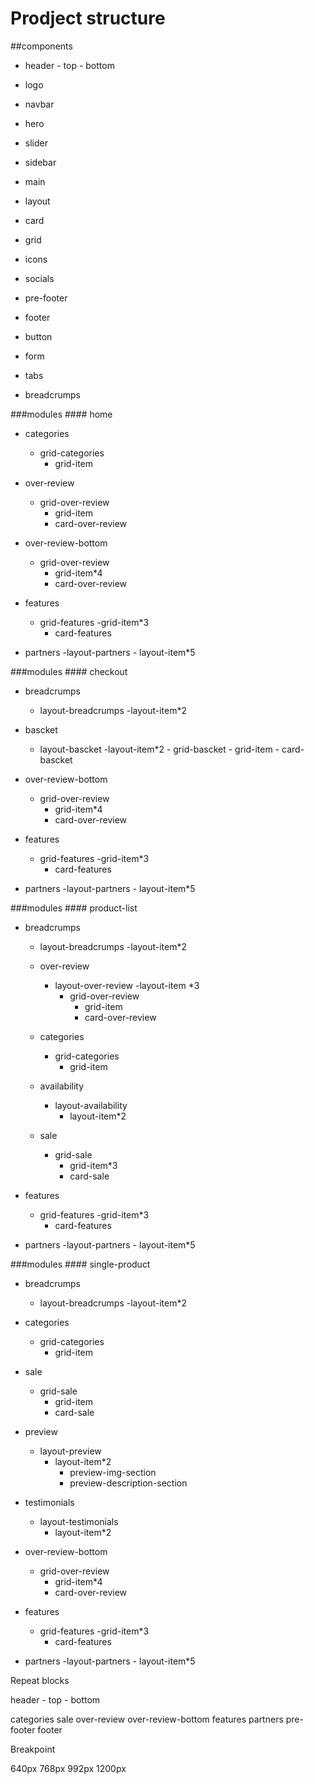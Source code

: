 # Prodject structure

##components

- header - top
        - bottom

- logo
- navbar
- hero
- slider 
- sidebar
- main
- layout
- card 
- grid
- icons
- socials
- pre-footer
- footer
- button 
- form

- tabs
- breadcrumps

###modules #### home

  - categories 
      - grid-categories
        - grid-item

  - over-review
      - grid-over-review
        - grid-item
        - card-over-review

  - over-review-bottom
      - grid-over-review
        - grid-item*4
        - card-over-review

  - features
      - grid-features
        -grid-item*3
        - card-features

  - partners
      -layout-partners
        - layout-item*5


###modules #### checkout

  - breadcrumps
      - layout-breadcrumps
        -layout-item*2

  - bascket 
      - layout-bascket 
        -layout-item*2
            - grid-bascket
              - grid-item
              - card-bascket 

  - over-review-bottom
      - grid-over-review
        - grid-item*4
        - card-over-review

  - features
      - grid-features
        -grid-item*3
        - card-features

  - partners
      -layout-partners
        - layout-item*5


###modules #### product-list
  - breadcrumps
      - layout-breadcrumps
        -layout-item*2

    - over-review
      - layout-over-review
        -layout-item *3
          - grid-over-review
            - grid-item
            - card-over-review

    - categories 
      - grid-categories
        - grid-item

    - availability 
        - layout-availability
          - layout-item*2

    - sale 
        - grid-sale
          - grid-item*3
          - card-sale

  - features
      - grid-features
        -grid-item*3
        - card-features

  - partners
      -layout-partners
        - layout-item*5



###modules  #### single-product

  - breadcrumps
      - layout-breadcrumps
        -layout-item*2


  - categories 
      - grid-categories
        - grid-item

  - sale 
      - grid-sale
        - grid-item
        - card-sale

  - preview 
      - layout-preview
        - layout-item*2
          - preview-img-section
          - preview-description-section

  - testimonials
      - layout-testimonials
        - layout-item*2

  - over-review-bottom
      - grid-over-review
        - grid-item*4
        - card-over-review

  - features
      - grid-features
        -grid-item*3
        - card-features

  - partners
      -layout-partners
        - layout-item*5


Repeat blocks

header - top
       - bottom

categories
sale
over-review
over-review-bottom
features
partners
pre-footer
footer

Breakpoint

640px
768px
992px
1200px